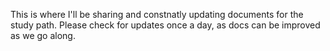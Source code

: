 This is where I'll be sharing and constnatly updating documents for the study path.
Please check for updates once a day, as docs can be improved as we go along.